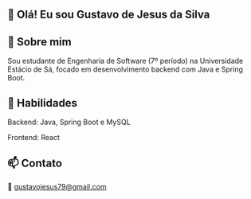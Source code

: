 ## 👋 Olá! Eu sou Gustavo de Jesus da Silva

## 💼 Sobre mim

Sou estudante de Engenharia de Software (7º período) na Universidade Estácio de Sá, focado em desenvolvimento backend com Java e Spring Boot. 

## 🚀 Habilidades

Backend: Java, Spring Boot e MySQL

Frontend: React

## 📫 Contato

📧 gustavojesus79@gmail.com
